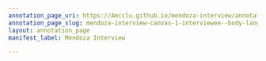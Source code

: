 ```yaml
---
annotation_page_uri: https://Amcclu.github.io/mendoza-interview/annotations/mendoza-interview-canvas-1-interviewee--body-language--eye-contact---dissonance--nonchalance-despite-prior-emotion-.json
annotation_page_slug: mendoza-interview-canvas-1-interviewee--body-language--eye-contact---dissonance--nonchalance-despite-prior-emotion-
layout: annotation_page
manifest_label: Mendoza Interview

---
```

